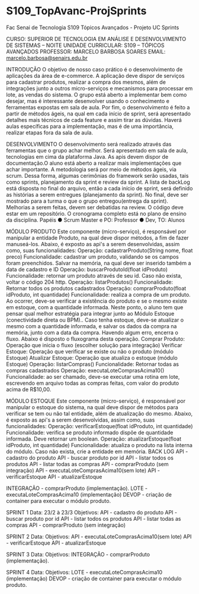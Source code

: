 # S109_TopAvanc-ProjSprints
Fac Senai de Tecnologia S109 Tópicos Avançados - Projeto UC Sprints

CURSO: SUPERIOR DE TECNOLOGIA EM ANÁLISE E DESENVOLVIMENTO DE SISTEMAS – NOITE
UNIDADE CURRICULAR: S109 – TÓPICOS AVANÇADOS
PROFESSOR: MARCELO BARBOSA SOARES EMAIL: marcelo.barbosa@senairs.edu.br

INTRODUÇÃO
O objetivo de nosso caso prático é o desenvolvimento de aplicações da área de
e-commerce. A aplicação deve dispor de serviços para cadastrar produtos, realizar a compra dos
mesmos, além de integrações junto a outros micro-serviços e mecanismos para processar em
lote, as vendas do sistema.
O grupo está aberto a implementar bem como desejar, mas é interessante desenvolver
usando o conhecimento e ferramentas expostas em sala de aula.
Por fim, o desenvolvimento é feito a partir de métodos ágeis, na qual em cada início de
sprint, será apresentado detalhes mais técnicos de cada feature e assim tirar as dúvidas. Haverá
aulas específicas para a implementação, mas é de uma importância, realizar etapas fora da sala
de aula.

DESENVOLVIMENTO
O desenvolvimento será realizado através das ferramentas que o grupo achar melhor. Será
apresentado em sala de aula, tecnologias em cima da plataforma Java. As apis devem dispor de
documentação.O aluno está aberto a realizar mais implementações que achar importante. A
metodologia será por meio de métodos ágeis, via scrum. Dessa forma, algumas cerimônias do
framework serão usadas, tais como sprints, planejamento da sprint e review da sprint. A lista de
backLog está disposta no final do arquivo, então a cada início de sprint, será definido as histórias
a serem entregues (planejamento da sprint). No final, deve ser mostrado para a turma o que o
grupo entregou(entrega da sprint). Melhorias a serem feitas, devem ser debatidas na review. O
código deve estar em um repositório. O cronograma completo está no plano de ensino da
disciplina.
Papéis
● Scrum Master e PO: Professor
● Dev, TO: Alunos

MÓDULO PRODUTO
Este componente (micro-serviço), é responsável por manipular a entidade Produto, na qual deve
dispor métodos, a fim de fazer manuseá-los. Abaixo, é exposto as api's a serem desenvolvidas,
assim como, suas funcionalidades:
Operação: cadastrarProduto(String nome, float preco)
Funcionalidade: cadastrar um produto, validando se os campos foram preenchidos. Salvar na
memória, na qual deve ser inserido também a data de cadastro e ID
Operação: buscarProdutoId(float idProduto)
Funcionalidade: retornar um produto através de seu id. Caso não exista, voltar o código 204 http.
Operação: listarProdutos()
Funcionalidade: Retornar todos os produtos cadastrados
Operação: comprarProduto(float idProduto, int quantidade)
Funcionalidade: realiza a compra de um produto. Ao ocorrer, deve-se verificar a existência do
produto e se o mesmo existe em estoque, com a quantidade informada. Neste ponto, o aluno tem
que pensar qual melhor estratégia para integrar junto ao Módulo Estoque (conectividade direta ou
BPM).. Caso tenha estoque, deve-se atualizar o mesmo com a quantidade informada, e salvar os
dados da compra na memória, junto com a data da compra. Havendo algum erro, encerra o fluxo.
Abaixo é disposto o fluxograma desta operação.
Comprar Produto: Operação que inicia o fluxo (escolher solução para integração)
Verificar Estoque: Operação que verificar se existe ou não o produto (módulo Estoque)
Atualizar Estoque: Operação que atualiza o estoque (módulo Estoque)
Operação: listarCompras()
Funcionalidade: Retornar todas as compras cadastrados
Operação: executaLoteComprasAcima10()
Funcionalidade: ao ser chamado, deve-se executar uma rotina em lote, escrevendo em arquivo
todas as compras feitas, com valor do produto acima de R$10,00.

MÓDULO ESTOQUE
Este componente (micro-serviço), é responsável por manipular o estoque do sistema, na qual
deve dispor de métodos para verificar se tem ou não tal entidade, além de atualização do mesmo.
Abaixo, é exposto as api's a serem desenvolvidas, assim como, suas funcionalidades:
Operação: verificarEstoque(float idProduto, int quantidade)
Funcionalidade: verifica se produto informado dispõe de quantidade informada. Deve retornar um
boolean.
Operação: atualizarEstoque(float idProduto, int quantidade)
Funcionalidade: atualiza o produto na lista interna do módulo. Caso não exista, crie a entidade em
memória.
BACK LOG
API - cadastro do produto
API - buscar produto por id
API - listar todos os produtos
API - listar todas as compras
API - comprarProduto (sem integração)
API - executaLoteComprasAcima10(sem lote)
API - verificarEstoque
API - atualizarEstoque

INTEGRAÇÃO - comprarProduto (implementação).
LOTE - executaLoteComprasAcima10 (implementação)
DEVOP - criação de container para executar o módulo produto.

SPRINT 1
Data: 23/2 à 23/3
Objetivos:
API - cadastro do produto
API - buscar produto por id
API - listar todos os produtos
API - listar todas as compras
API - comprarProduto (sem integração)

SPRINT 2
Data:
Objetivos:
API - executaLoteComprasAcima10(sem lote)
API - verificarEstoque
API - atualizarEstoque

SPRINT 3
Data:
Objetivos:
INTEGRAÇÃO - comprarProduto (implementação).

SPRINT 4
Data:
Objetivos:
LOTE - executaLoteComprasAcima10 (implementação)
DEVOP - criação de container para executar o módulo produto.
